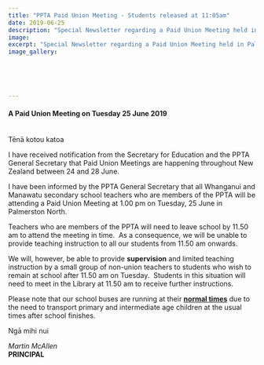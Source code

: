 ```yaml
---
title: "PPTA Paid Union Meeting - Students released at 11:05am"
date: 2019-06-25
description: "Special Newsletter regarding a Paid Union Meeting held in Palmerston North on Tuesday 25 June 2019..."
image: 
excerpt: "Special Newsletter regarding a Paid Union Meeting held in Palmerston North on Tuesday 25 June 2019."
image_gallery:
    
    
    
    
    
---
```


<h4>A Paid Union Meeting on Tuesday 25 June 2019</h4>
<p><br />Tēnā kotou katoa&nbsp;</p>
<p>I have received notification from the Secretary for Education and the PPTA General Secretary that Paid Union Meetings are happening throughout New Zealand between 24 and 28 June.&nbsp;</p>
<p>I have been informed by the PPTA General Secretary that all Whanganui and Manawatu secondary school teachers who are members of the PPTA will be attending a Paid Union Meeting at 1.00 pm on Tuesday, 25 June in Palmerston North.&nbsp;</p>
<p>Teachers who are members of the PPTA will need to leave school by 11.50 am to attend the meeting in time.&nbsp; As a consequence, we will be unable to provide teaching instruction to all our students from 11.50 am onwards.&nbsp;</p>
<p>We will, however, be able to provide <strong>supervision</strong> and limited teaching instruction by a small group of non-union teachers to students who wish to remain at school after 11.50 am on Tuesday.&nbsp; Students in this situation will need to meet in the Library at 11.50 am to receive further instructions.&nbsp;</p>
<p>Please note that our school buses are running at their <strong><span style="text-decoration: underline;">normal times</span></strong> due to the need to transport primary and intermediate age children at the usual times after school finishes.&nbsp;</p>
<p>Ngā mihi nui<em>&nbsp;</em></p>
<p><em>Martin McAllen<br /></em><strong>PRINCIPAL</strong></p>

